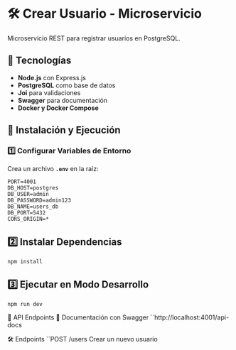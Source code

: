 # 🛠️ Crear Usuario - Microservicio

Microservicio REST para registrar usuarios en PostgreSQL.

## 🚀 Tecnologías
- **Node.js** con Express.js
- **PostgreSQL** como base de datos
- **Joi** para validaciones
- **Swagger** para documentación
- **Docker y Docker Compose**

## 📌 Instalación y Ejecución

### 1️⃣ Configurar Variables de Entorno
Crea un archivo **`.env`** en la raíz:

```env
PORT=4001
DB_HOST=postgres
DB_USER=admin
DB_PASSWORD=admin123
DB_NAME=users_db
DB_PORT=5432
CORS_ORIGIN=*
```

## 2️⃣ Instalar Dependencias
``
npm install
``

## 3️⃣ Ejecutar en Modo Desarrollo
``
npm run dev
``

📖 API Endpoints
📝 Documentación con Swagger
``http://localhost:4001/api-docs

🛠️ Endpoints
``POST	/users	Crear un nuevo usuario

